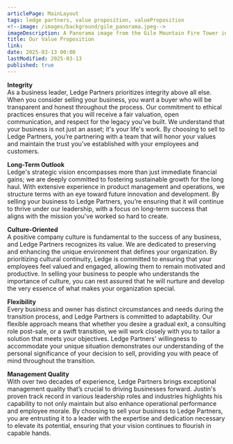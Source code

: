 ```yaml
---
articlePage: MainLayout
tags: ledge partners, value proposition, valueProposition
<!--image: /images/background/gile_panorama.jpeg-->
imageDescription: A Panorama image from the Gile Mountain Fire Tower in Norwich, VT
title: Our Value Proposition
link:
date: 2025-03-13 00:00
lastModified: 2025-03-13
published: true
---
```

**Integrity**  
As a business leader, Ledge Partners prioritizes integrity above all else. When you consider selling your business, you want a buyer who will be transparent and honest throughout the process. Our commitment to ethical practices ensures that you will receive a fair valuation, open communication, and respect for the legacy you've built. We understand that your business is not just an asset; it's your life's work. By choosing to sell to Ledge Partners, you’re partnering with a team that will honor your values and maintain the trust you've established with your employees and customers.

**Long-Term Outlook**  
Ledge's strategic vision encompasses more than just immediate financial gains; we are deeply committed to fostering sustainable growth for the long haul. With  extensive experience in product management and operations, we structure terms with an eye toward future innovation and development. By selling your business to Ledge Partners, you’re ensuring that it will continue to thrive under our leadership, with a focus on long-term success that aligns with the mission you've worked so hard to create.

**Culture-Oriented**  
A positive company culture is fundamental to the success of any business, and Ledge Partners recognizes its value. We are dedicated to preserving and enhancing the unique environment that defines your organization. By prioritizing cultural continuity, Ledge is committed to ensuring that your employees feel valued and engaged, allowing them to remain motivated and productive. In selling your business to people who understands the importance of culture, you can rest assured that he will nurture and develop the very essence of what makes your organization special.

**Flexibility**  
Every business and owner has distinct circumstances and needs during the transition process, and Ledge Partners is committed to adaptability. Our flexible approach means that whether you desire a gradual exit, a consulting role post-sale, or a swift transition, we will work closely with you to tailor a solution that meets your objectives. Ledge Partners' willingness to accommodate your unique situation demonstrates our understanding of the personal significance of your decision to sell, providing you with peace of mind throughout the transition.

**Management Quality**  
With over two decades of experience, Ledge Partners brings exceptional management quality that’s crucial to driving businesses forward. Justin's proven track record in various leadership roles and industries highlights his capability to not only maintain but also enhance operational performance and employee morale. By choosing to sell your business to Ledge Partners, you are entrusting it to a leader with the expertise and dedication necessary to elevate its potential, ensuring that your vision continues to flourish in capable hands.
